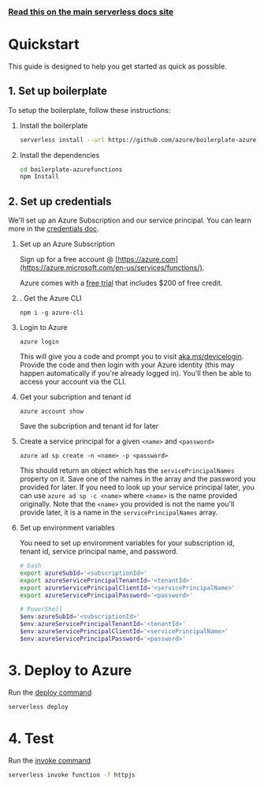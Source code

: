 <!--
title: Serverless Framework - Azure Functions Guide - Quickstart
menuText: Quickstart
menuOrder: 2
description: Get started with Azure Functions in 5 minutes or less
layout: Doc
-->

<!-- DOCS-SITE-LINK:START automatically generated  -->
### [Read this on the main serverless docs site](https://www.serverless.com/framework/docs/providers/azure/guide/intro)
<!-- DOCS-SITE-LINK:END -->

# Quickstart

This guide is designed to help you get started as quick as possible.

## 1. Set up boilerplate

To setup the boilerplate, follow these instructions:

1. Install the boilerplate

    ```bash
    serverless install --url https://github.com/azure/boilerplate-azurefunctions --name my-app
    ```

2. Install the dependencies

    ```bash
    cd boilerplate-azurefunctions
    npm Install
    ```

## 2. Set up credentials

We'll set up an Azure Subscription and our service principal. You can learn more in the [credentials doc](./credentials.md).

1. Set up an Azure Subscription

    Sign up for a free account @ [https://azure.com](https://azure.microsoft.com/en-us/services/functions/).

    Azure comes with a [free trial](https://azure.microsoft.com/en-us/free/) that includes $200 of free credit. 


2. . Get the Azure CLI

    ```
    npm i -g azure-cli
    ```

3. Login to Azure

    ```
    azure login
    ```

    This will give you a code and prompt you to visit [aka.ms/devicelogin](https://aka.ms/devicelogin). Provide the code and then login with your Azure identity (this may happen automatically if you're already logged in). You'll then be able to access your account via the CLI.

4. Get your subcription and tenant id

    ```
    azure account show
    ```

    Save the subcription and tenant id for later

5. Create a service principal for a given `<name>` and `<password>`

    ```
    azure ad sp create -n <name> -p <password>
    ```

    This should return an object which has the `servicePrincipalNames` property on it. Save one of the names in the array and the password you provided for later. If you need to look up your service principal later, you can use `azure ad sp -c <name>` where `<name>` is the name provided originally. Note that the `<name>` you provided is not the name you'll provide later, it is a name in the `servicePrincipalNames` array.

6. Set up environment variables

     You need to set up environment variables for your subscription id, tenant id, service principal name, and password. 

    ```bash
    # bash
    export azureSubId='<subscriptionId>'
    export azureServicePrincipalTenantId='<tenantId>'
    export azureServicePrincipalClientId='<servicePrincipalName>'
    export azureServicePrincipalPassword='<password>'
    ```

    ```powershell
    # PowerShell
    $env:azureSubId='<subscriptionId>'
    $env:azureServicePrincipalTenantId='<tenantId>'
    $env:azureServicePrincipalClientId='<servicePrincipalName>'
    $env:azureServicePrincipalPassword='<password>'
    ```

# 3. Deploy to Azure

Run the [deploy command](../cli-reference/deploy.md)

```bash
serverless deploy
```

# 4. Test

Run the [invoke command](../cli-reference/invoke.md)

```bash
serverless invoke function -f httpjs
```